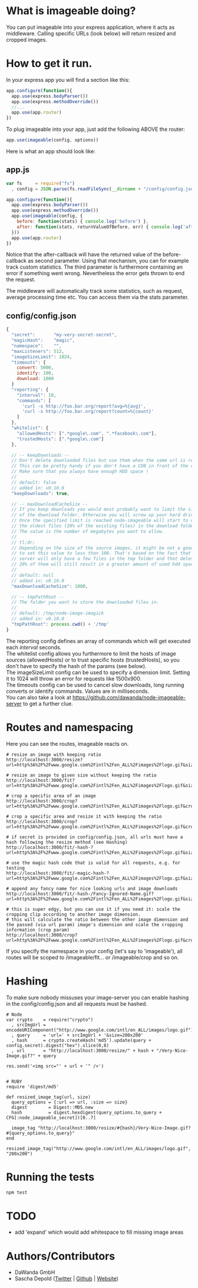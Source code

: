 # What is imageable doing?

You can put imageable into your express application, where it acts as middleware.
Calling specific URLs (look below) will return resized and cropped images.

# How to get it run.

In your express app you will find a section like this:

```js
app.configure(function(){
  app.use(express.bodyParser())
  app.use(express.methodOverride())
  //...
  app.use(app.router)
})
```

To plug imageable into your app, just add the following ABOVE the router:

```js
app.use(imageable(config, options))
```

Here is what an app should look like:

## app.js ##
```js
var fs     = require("fs")
  , config = JSON.parse(fs.readFileSync(__dirname + "/config/config.json"))

app.configure(function(){
  app.use(express.bodyParser())
  app.use(express.methodOverride())
  app.use(imageable(config, {
    before: function(stats) { console.log('before') },
    after: function(stats, returnValueOfBefore, err) { console.log('after') }
  }))
  app.use(app.router)
})
```

Notice that the after-callback will have the returned value of the before-callback as
second parameter. Using that mechanism, you can for example track custom statistics.
The third parameter is furthermore containing an error if something went wrong. Nevertheless
the error gets thrown to end the request.

The middleware will automatically track some statistics, such as request,
average processing time etc. You can access them via the stats parameter.


## config/config.json ##
```js
{
  "secret":       "my-very-secret-secret",
  "magicHash":    "magic",
  "namespace":    "",
  "maxListeners": 512,
  "imageSizeLimit": 1024,
  "timeouts": {
    convert: 5000,
    identify: 100,
    download: 1000
  }
  "reporting": {
    "interval": 10,
    "commands": [
      'curl -s http://foo.bar.org/report?avg=%{avg}',
      'curl -s http://foo.bar.org/report?count=%{count}'
    ]
  },
  "whitelist": {
    "allowedHosts": [".*google\.com", ".*facebook\.com"],
    "trustedHosts": [".*google\.com"]
  },

  // -- keepDownloads --
  // Don't delete downloaded files but use them when the same url is requested twice.
  // This can be pretty handy if you don't have a CDN in front of the resizer.
  // Make sure that you always have enough HDD space !
  //
  // default: false
  // added in: v0.10.0
  "keepDownloads": true,

  // -- maxDownloadCacheSize --
  // If you keep downloads you would most probably want to limit the size
  // of the download folder. Otherwise you will screw up your hard drive.
  // Once the specified limit is reached node-imageable will start to delete
  // the oldest files (20% of the existing files) in the download folder.
  // The value is the number of megabytes you want to allow.
  //
  // tl;dr;
  // Depending on the size of the source images, it might be not a good idea
  // to set this value to less than 100. That's based on the fact that the
  // server will only have a few files in the tmp folder and that deleting
  // 20% of them will still result in a greater amount of used hdd space.
  //
  // default: null
  // added in: v0.10.0
  "maxDownloadCacheSize": 1000,

  // -- tmpPathRoot --
  // The folder you want to store the downloaded files in.
  //
  // default: /tmp/node-image-imagick
  // added in: v0.10.0
  "tmpPathRoot": process.cwd() + '/tmp'
}
```

The reporting config defines an array of commands which will get executed each _interval_ seconds.<br/>
The whitelist config allows you furthermore to limit the hosts of image sources (allowedHosts) or
to trust specific hosts (trustedHosts), so you don't have to specify the hash of the params (see below).<br/>
The imageSizeLimit config can be used to specify a dimension limit. Setting it to 1024 will throw an error for requests like 1500x900.<br/>
The timeouts config can be used to cancel slow downloads, long running converts or identify commands. Values are in milliseconds.<br/>
You can also take a look at https://github.com/dawanda/node-imageable-server to get a further clue.

# Routes and namespacing

Here you can see the routes, imageable reacts on.

    # resize an image with keeping ratio
    http://localhost:3000/resize?url=http%3A%2F%2Fwww.google.com%2Fintl%2Fen_ALL%2Fimages%2Flogo.gif&size=200x200

    # resize an image to given size without keeping the ratio
    http://localhost:3000/fit?url=http%3A%2F%2Fwww.google.com%2Fintl%2Fen_ALL%2Fimages%2Flogo.gif&size=200x200

    # crop a specific area of an image
    http://localhost:3000/crop?url=http%3A%2F%2Fwww.google.com%2Fintl%2Fen_ALL%2Fimages%2Flogo.gif&crop=200x200%2B20%2B40

    # crop a specific area and resize it with keeping the ratio
    http://localhost:3000/crop?url=http%3A%2F%2Fwww.google.com%2Fintl%2Fen_ALL%2Fimages%2Flogo.gif&crop=200x200%2B20%2B40&size=100x50

    # if secret is provided in config/config.json, all urls must have a hash following the resize method (see Hashing)
    http://localhost:3000/fit/-hash-?url=http%3A%2F%2Fwww.google.com%2Fintl%2Fen_ALL%2Fimages%2Flogo.gif&size=200x200

    # use the magic hash code that is valid for all requests, e.g. for testing
    http://localhost:3000/fit/-magic-hash-?url=http%3A%2F%2Fwww.google.com%2Fintl%2Fen_ALL%2Fimages%2Flogo.gif&size=200x200

    # append any fancy name for nice looking urls and image downloads
    http://localhost:3000/fit/-hash-/Fancy-Ignored-Name.gif?url=http%3A%2F%2Fwww.google.com%2Fintl%2Fen_ALL%2Fimages%2Flogo.gif&size=200x200

    # this is super edgy, but you can use it if you need it: scale the cropping clip according to another image dimension.
    # this will calculate the ratio between the other image dimension and the passed (via url param) image's dimension and scale the cropping information (crop param)
    http://localhost:3000/crop?url=http%3A%2F%2Fwww.google.com%2Fintl%2Fen_ALL%2Fimages%2Flogo.gif&crop=200x200%2B20%2B40&size=100x50&cropSourceSize=500x

If you specify the namespace in your config (let's say to 'imageable'), all routes will be scoped to /imageable/fit... or /imageable/crop and so on.

# Hashing
To make sure nobody missuses your image-server you can enable hashing in the config/config.json and all requests must be hashed.

    # Node
    var crypto    = require("crypto")
      , srcImgUrl = encodeURIComponent("http://www.google.com/intl/en_ALL/images/logo.gif")
      , query     = 'url=' + srcImgUrl + '&size=200x200'
      , hash      = crypto.createHash('md5').update(query + config.secret).digest("hex").slice(0,8)
      , url       = "http://localhost:3000/resize/" + hash + "/Very-Nice-Image.gif?" + query

    res.send('<img src="' + url + '" />')


    # RUBY
    require 'digest/md5'

    def resized_image_tag(url, size)
      query_options = {:url => url, :size => size}
      digest        = Digest::MD5.new
      hash          = digest.hexdigest(query_options.to_query + CFG[:node_imageable_secret])[0..7]

      image_tag "http://localhost:3000/resize/#{hash}/Very-Nice-Image.gif?#{query_options.to_query}"
    end

    resized_image_tag("http://www.google.com/intl/en_ALL/images/logo.gif", "200x200")

# Running the tests

    npm test

# TODO

 - add 'expand' which would add whitespace to fill missing image areas

# Authors/Contributors

- DaWanda GmbH
- Sascha Depold ([Twitter](http://twitter.com/sdepold) | [Github](http://github.com/sdepold) | [Website](http://depold.com))
